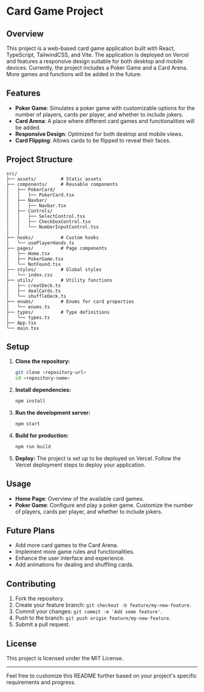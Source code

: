# Card Game Project

## Overview

This project is a web-based card game application built with React, TypeScript, TailwindCSS, and Vite. The application is deployed on Vercel and features a responsive design suitable for both desktop and mobile devices. Currently, the project includes a Poker Game and a Card Arena. More games and functions will be added in the future.

## Features

- **Poker Game**: Simulates a poker game with customizable options for the number of players, cards per player, and whether to include jokers.
- **Card Arena**: A place where different card games and functionalities will be added.
- **Responsive Design**: Optimized for both desktop and mobile views.
- **Card Flipping**: Allows cards to be flipped to reveal their faces.

## Project Structure

```
src/
├── assets/         # Static assets
├── components/     # Reusable components
│   ├── PokerCard/
│   │   ├── PokerCard.tsx
│   ├── Navbar/
│   │   ├── Navbar.tsx
│   ├── Controls/
│   │   ├── SelectControl.tsx
│   │   ├── CheckboxControl.tsx
│   │   └── NumberInputControl.tsx
|   |
├── hooks/          # Custom hooks
│   └── usePlayerHands.ts
├── pages/          # Page components
│   ├── Home.tsx
│   ├── PokerGame.tsx
│   └── NotFound.tsx
├── styles/         # Global styles
│   └── index.css
├── utils/          # Utility functions
│   ├── creatDeck.ts
│   ├── dealCards.ts
│   └── shuffleDeck.ts
├── enums/          # Enums for card properties
│   └── enums.ts
├── types/          # Type definitions
│   └── types.ts
├── App.tsx
└── main.tsx
```

## Setup

1. **Clone the repository:**

   ```sh
   git clone <repository-url>
   cd <repository-name>
   ```

2. **Install dependencies:**

   ```sh
   npm install
   ```

3. **Run the development server:**

   ```sh
   npm start
   ```

4. **Build for production:**

   ```sh
   npm run build
   ```

5. **Deploy:**
   The project is set up to be deployed on Vercel. Follow the Vercel deployment steps to deploy your application.

## Usage

- **Home Page**: Overview of the available card games.
- **Poker Game**: Configure and play a poker game. Customize the number of players, cards per player, and whether to include jokers.

## Future Plans

- Add more card games to the Card Arena.
- Implement more game rules and functionalities.
- Enhance the user interface and experience.
- Add animations for dealing and shuffling cards.

## Contributing

1. Fork the repository.
2. Create your feature branch: `git checkout -b feature/my-new-feature`.
3. Commit your changes: `git commit -m 'Add some feature'`.
4. Push to the branch: `git push origin feature/my-new-feature`.
5. Submit a pull request.

## License

This project is licensed under the MIT License.

---

Feel free to customize this README further based on your project's specific requirements and progress.
